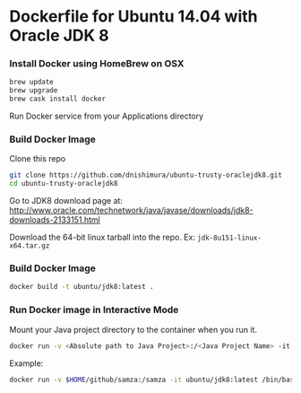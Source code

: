 # Dockerfile for Ubuntu 14.04 with Oracle JDK 8

### Install Docker using HomeBrew on OSX

```bash
brew update
brew upgrade
brew cask install docker
```

Run Docker service from your Applications directory

### Build Docker Image

Clone this repo

```bash
git clone https://github.com/dnishimura/ubuntu-trusty-oraclejdk8.git
cd ubuntu-trusty-oraclejdk8
```

Go to JDK8 download page at: http://www.oracle.com/technetwork/java/javase/downloads/jdk8-downloads-2133151.html

Download the 64-bit linux tarball into the repo. Ex: `jdk-8u151-linux-x64.tar.gz`

### Build Docker Image

```bash
docker build -t ubuntu/jdk8:latest .
```

### Run Docker image in Interactive Mode

Mount your Java project directory to the container when you run it.

```bash
docker run -v <Absolute path to Java Project>:/<Java Project Name> -it ubuntu/jdk8:latest /bin/bash
```

Example:

```bash
docker run -v $HOME/github/samza:/samza -it ubuntu/jdk8:latest /bin/bash
```
